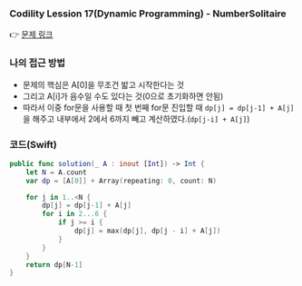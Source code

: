 ### Codility Lession 17(Dynamic Programming) - NumberSolitaire
👉 [문제 링크](https://app.codility.com/programmers/lessons/17-dynamic_programming/number_solitaire/)

### 나의 접근 방법
- 문제의 핵심은 A[0]을 무조건 밟고 시작한다는 것
- 그리고 A[i]가 음수일 수도 있다는 것(0으로 초기화하면 안됨)
- 따라서 이중 for문을 사용할 때 첫 번째 for문 진입할 때 `dp[j] = dp[j-1] + A[j]`을 해주고 내부에서 2에서 6까지 빼고 계산하였다.(`dp[j-i] + A[j]`)

### 코드(Swift)
```swift
public func solution(_ A : inout [Int]) -> Int {
    let N = A.count
    var dp = [A[0]] + Array(repeating: 0, count: N)

    for j in 1..<N {
        dp[j] = dp[j-1] + A[j]
        for i in 2...6 {
            if j >= i {
                dp[j] = max(dp[j], dp[j - i] + A[j])
            }
        }
    } 
    return dp[N-1]
}
```

